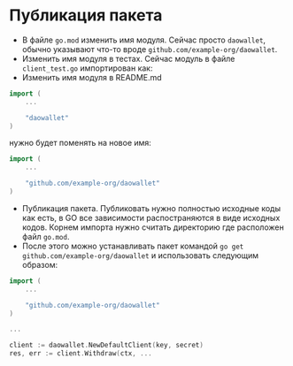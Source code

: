 # Публикация пакета
* В файле `go.mod` изменить имя модуля. Сейчас просто `daowallet`, обычно указывают что-то вроде `github.com/example-org/daowallet`.
* Изменить имя модуля в тестах. Сейчас модуль в файле `client_test.go` импортирован как:
* Изменить имя модуля в README.md
```go
import (
	...

	"daowallet"
)
```

нужно будет поменять на новое имя:
```go
import (
	...

	"github.com/example-org/daowallet"
)
```
* Публикация пакета. Публиковать нужно полностью исходные коды как есть, в GO все зависимости распостраняются в виде исходных кодов. Корнем импорта нужно считать директорию где расположен файл `go.mod`.
* После этого можно устанавливать пакет командой `go get github.com/example-org/daowallet` и использовать следующим образом:
```go
import (
	...

	"github.com/example-org/daowallet"
)

...

client := daowallet.NewDefaultClient(key, secret)
res, err := client.Withdraw(ctx, ...

```
